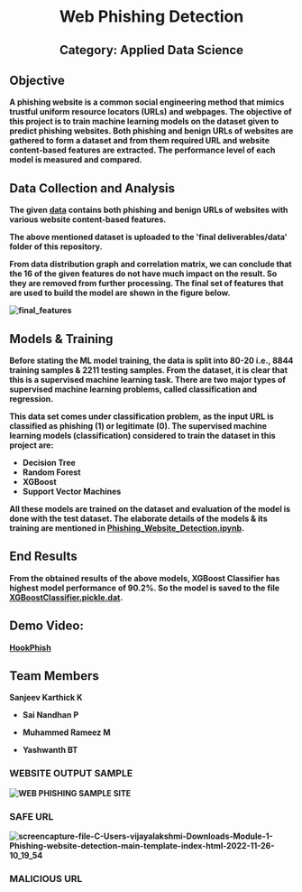 <p>
  <h1 align="center"><b>Web Phishing Detection </h1>
</p>

<p>
  <h2 align="center"> Category: Applied Data Science</h2>
</p>

## Objective

A phishing website is a common social engineering method that mimics trustful uniform resource locators (URLs) and webpages. The objective of this project is to train machine learning models on the dataset given to predict phishing websites. Both phishing and benign URLs of websites are gathered to form a dataset and from them required URL and website content-based features are extracted. The performance level of each model is measured and compared.

## Data Collection and Analysis

The given [data](https://github.com/IBM-EPBL/IBM-Project-14297-1659548839/blob/main/final%20deliverables/data/dataset_website.csv) contains both phishing and benign URLs of websites with various website content-based features. 

The above mentioned dataset is uploaded to the 'final deliverables/data' folder of this repository.

From data distribution graph and correlation matrix, we can conclude that the 16 of the given features do not have much impact on the result. So they are removed from further processing. The final set of features that are used to build the model are shown in the figure below.

![final_features](https://user-images.githubusercontent.com/64459672/199578614-f8cb7f81-9da0-43a8-b6eb-5381970a9768.png)


## Models & Training

Before stating the ML model training, the data is split into 80-20 i.e., 8844 training samples & 2211 testing samples. From the dataset, it is clear that this is a supervised machine learning task. There are two major types of supervised machine learning problems, called classification and regression.

This data set comes under classification problem, as the input URL is classified as phishing (1) or legitimate (0). The supervised machine learning models (classification) considered to train the dataset in this project are:

- Decision Tree
- Random Forest
- XGBoost
- Support Vector Machines

All these models are trained on the dataset and evaluation of the model is done with the test dataset. The elaborate details of the models & its training are mentioned in [Phishing_Website_Detection.ipynb](https://github.com/IBM-EPBL/IBM-Project-14297-1659548839/blob/main/final%20deliverables/preprocessing%20%26%20model%20building/Phishing_Website_Detection.ipynb).

## End Results

From the obtained results of the above models, XGBoost Classifier has highest model performance of 90.2%. So the model is saved to the file [XGBoostClassifier.pickle.dat](https://github.com/IBM-EPBL/IBM-Project-14297-1659548839/blob/main/final%20deliverables/preprocessing%20%26%20model%20building/XGBoostClassifier.pickle.dat).

## Demo Video:

[HookPhish](https://www.youtube.com/watch?v=JJzPQuECNWg)

## Team Members

 Sanjeev Karthick K 

* Sai Nandhan P

* Muhammed Rameez M

* Yashwanth BT

### WEBSITE OUTPUT SAMPLE 
![WEB PHISHING SAMPLE SITE](https://user-images.githubusercontent.com/62670994/204072600-bae0d8f4-c1b3-4667-b2f1-56e0fc572f12.png)

### SAFE URL
![screencapture-file-C-Users-vijayalakshmi-Downloads-Module-1-Phishing-website-detection-main-template-index-html-2022-11-26-10_19_54](https://user-images.githubusercontent.com/62670994/204074989-baed8729-180b-495a-85b4-bcfcde1b4617.png)

### MALICIOUS URL


